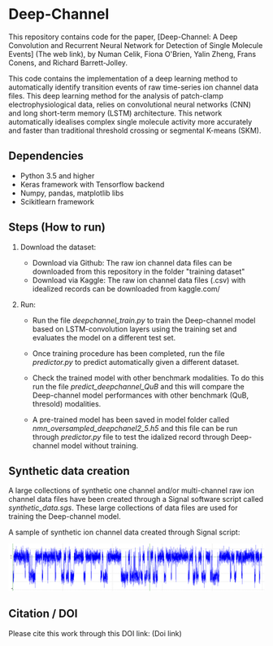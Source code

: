 # Deep-Channel

This repository contains code for the paper, [Deep-Channel: A Deep Convolution and Recurrent Neural Network for Detection of Single Molecule Events] (The web link), by Numan Celik, Fiona O'Brien, Yalin Zheng, Frans Conens, and Richard Barrett-Jolley.

This code contains the implementation of a deep learning method to automatically identify transition events of raw time-series ion channel data files. This deep learning method for the analysis of patch-clamp electrophysiological data, relies on convolutional neural networks (CNN) and long short-term memory (LSTM) architecture. This network automatically idealises complex single molecule activity more accurately and faster than traditional threshold crossing or segmental K-means (SKM). 
## Dependencies
* Python 3.5 and higher
* Keras framework with Tensorflow backend
* Numpy, pandas, matplotlib libs
* Scikitlearn framework

## Steps (How to run)
1. Download the dataset:
    * Download via Github:
     The raw ion channel data files can be downloaded from this repository in the folder "training dataset"
    * Download via Kaggle:
     The raw ion channel data files (.csv) with idealized records can be downloaded from kaggle.com/
     
2. Run:
   * Run the file *deepchannel_train.py* to train the Deep-channel model based on LSTM-convolution layers using the training set and evaluates the model on a different test set.
   
   * Once training procedure has been completed, run the file *predictor.py* to predict automatically given a different dataset. 

   * Check the trained model with other benchmark modalities. To do this run the file *predict_deepchannel_QuB* and this will compare the Deep-channel model performances with other benchmark (QuB, thresold) modalities.
   
   * A pre-trained model has been saved in model folder called *nmn_oversampled_deepchanel2_5.h5* and this file can be run through *predictor.py* file to test the idalized record through Deep-channel model without training.
   
## Synthetic data creation
A large collections of synthetic one channel and/or multi-channel raw ion channel data files have been created through a Signal software script called *synthetic_data.sgs*. 
These large collections of data files are used for training the Deep-channel model. 

A sample of synthetic ion channel data created through Signal script:

![One channel opening and closing events on synthetic ion channel data file](synthetic_data_creation/ion_channel4.png)

## Citation / DOI
Please cite this work through this DOI link:
(Doi link)
